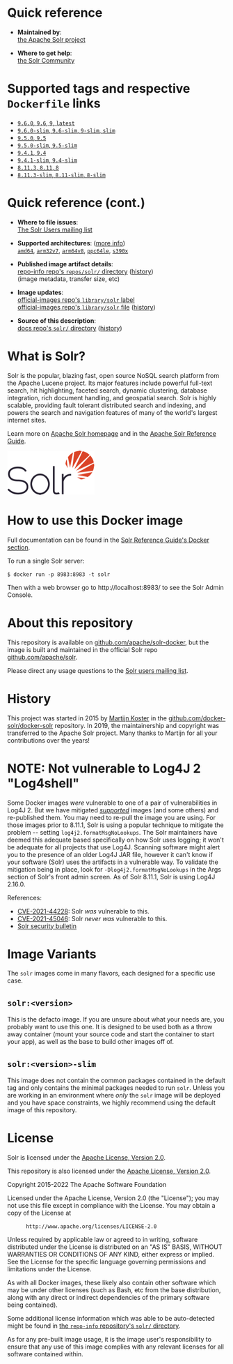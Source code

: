 <!--

********************************************************************************

WARNING:

    DO NOT EDIT "solr/README.md"

    IT IS AUTO-GENERATED

    (from the other files in "solr/" combined with a set of templates)

********************************************************************************

-->

# Quick reference

-	**Maintained by**:  
	[the Apache Solr project](https://github.com/apache/solr)

-	**Where to get help**:  
	[the Solr Community](https://solr.apache.org/community.html)

# Supported tags and respective `Dockerfile` links

-	[`9.6.0`, `9.6`, `9`, `latest`](https://github.com/apache/solr-docker/blob/e5a988a1d36ac74714ff58117f0d99a9466bd3d1/9.6/Dockerfile)
-	[`9.6.0-slim`, `9.6-slim`, `9-slim`, `slim`](https://github.com/apache/solr-docker/blob/e5a988a1d36ac74714ff58117f0d99a9466bd3d1/9.6-slim/Dockerfile)
-	[`9.5.0`, `9.5`](https://github.com/apache/solr-docker/blob/e5a988a1d36ac74714ff58117f0d99a9466bd3d1/9.5/Dockerfile)
-	[`9.5.0-slim`, `9.5-slim`](https://github.com/apache/solr-docker/blob/e5a988a1d36ac74714ff58117f0d99a9466bd3d1/9.5-slim/Dockerfile)
-	[`9.4.1`, `9.4`](https://github.com/apache/solr-docker/blob/e5a988a1d36ac74714ff58117f0d99a9466bd3d1/9.4/Dockerfile)
-	[`9.4.1-slim`, `9.4-slim`](https://github.com/apache/solr-docker/blob/e5a988a1d36ac74714ff58117f0d99a9466bd3d1/9.4-slim/Dockerfile)
-	[`8.11.3`, `8.11`, `8`](https://github.com/apache/solr-docker/blob/e5a988a1d36ac74714ff58117f0d99a9466bd3d1/8.11/Dockerfile)
-	[`8.11.3-slim`, `8.11-slim`, `8-slim`](https://github.com/apache/solr-docker/blob/e5a988a1d36ac74714ff58117f0d99a9466bd3d1/8.11-slim/Dockerfile)

# Quick reference (cont.)

-	**Where to file issues**:  
	[The Solr Users mailing list](https://solr.apache.org/community.html#mailing-lists-chat)

-	**Supported architectures**: ([more info](https://github.com/docker-library/official-images#architectures-other-than-amd64))  
	[`amd64`](https://hub.docker.com/r/amd64/solr/), [`arm32v7`](https://hub.docker.com/r/arm32v7/solr/), [`arm64v8`](https://hub.docker.com/r/arm64v8/solr/), [`ppc64le`](https://hub.docker.com/r/ppc64le/solr/), [`s390x`](https://hub.docker.com/r/s390x/solr/)

-	**Published image artifact details**:  
	[repo-info repo's `repos/solr/` directory](https://github.com/docker-library/repo-info/blob/master/repos/solr) ([history](https://github.com/docker-library/repo-info/commits/master/repos/solr))  
	(image metadata, transfer size, etc)

-	**Image updates**:  
	[official-images repo's `library/solr` label](https://github.com/docker-library/official-images/issues?q=label%3Alibrary%2Fsolr)  
	[official-images repo's `library/solr` file](https://github.com/docker-library/official-images/blob/master/library/solr) ([history](https://github.com/docker-library/official-images/commits/master/library/solr))

-	**Source of this description**:  
	[docs repo's `solr/` directory](https://github.com/docker-library/docs/tree/master/solr) ([history](https://github.com/docker-library/docs/commits/master/solr))

# What is Solr?

Solr is the popular, blazing fast, open source NoSQL search platform from the Apache Lucene project. Its major features include powerful full-text search, hit highlighting, faceted search, dynamic clustering, database integration, rich document handling, and geospatial search. Solr is highly scalable, providing fault tolerant distributed search and indexing, and powers the search and navigation features of many of the world's largest internet sites.

Learn more on [Apache Solr homepage](http://solr.apache.org/) and in the [Apache Solr Reference Guide](https://solr.apache.org/guide/).

![logo](https://raw.githubusercontent.com/docker-library/docs/ddc9eb521da7c412b70229f1a600d0c63d55d0f7/solr/logo.png)

# How to use this Docker image

Full documentation can be found in the [Solr Reference Guide's Docker section](https://solr.apache.org/guide/solr/latest/deployment-guide/solr-in-docker.html).

To run a single Solr server:

```console
$ docker run -p 8983:8983 -t solr
```

Then with a web browser go to http://localhost:8983/ to see the Solr Admin Console.

# About this repository

This repository is available on [github.com/apache/solr-docker](https://github.com/apache/solr-docker), but the image is built and maintained in the official Solr repo [github.com/apache/solr](https://github.com/apache/solr).

Please direct any usage questions to the [Solr users mailing list](https://solr.apache.org/community.html#mailing-lists-chat).

# History

This project was started in 2015 by [Martijn Koster](https://github.com/makuk66) in the [github.com/docker-solr/docker-solr](https://github.com/docker-solr/docker-solr) repository. In 2019, the maintainership and copyright was transferred to the Apache Solr project. Many thanks to Martijn for all your contributions over the years!

# NOTE: Not vulnerable to Log4J 2 "Log4shell"

Some Docker images *were* vulnerable to one of a pair of vulnerabilities in Log4J 2. But we have mitigated *[supported](https://hub.docker.com/_/solr?tab=tags)* images (and some others) and re-published them. You may need to re-pull the image you are using. For those images prior to 8.11.1, Solr is using a popular technique to mitigate the problem -- setting `log4j2.formatMsgNoLookups`. The Solr maintainers have deemed this adequate based specifically on how Solr uses logging; it won't be adequate for all projects that use Log4J. Scanning software might alert you to the presence of an older Log4J JAR file, however it can't know if your software (Solr) uses the artifacts in a vulnerable way. To validate the mitigation being in place, look for `-Dlog4j2.formatMsgNoLookups` in the Args section of Solr's front admin screen. As of Solr 8.11.1, Solr is using Log4J 2.16.0.

References:

-	[CVE-2021-44228](https://nvd.nist.gov/vuln/detail/CVE-2021-44228): Solr *was* vulnerable to this.
-	[CVE-2021-45046](https://nvd.nist.gov/vuln/detail/CVE-2021-45046): Solr *never was* vulnerable to this.
-	[Solr security bulletin](https://solr.apache.org/security.html#apache-solr-affected-by-apache-log4j-cve-2021-44228)

# Image Variants

The `solr` images come in many flavors, each designed for a specific use case.

## `solr:<version>`

This is the defacto image. If you are unsure about what your needs are, you probably want to use this one. It is designed to be used both as a throw away container (mount your source code and start the container to start your app), as well as the base to build other images off of.

## `solr:<version>-slim`

This image does not contain the common packages contained in the default tag and only contains the minimal packages needed to run `solr`. Unless you are working in an environment where *only* the `solr` image will be deployed and you have space constraints, we highly recommend using the default image of this repository.

# License

Solr is licensed under the [Apache License, Version 2.0](https://www.apache.org/licenses/LICENSE-2.0).

This repository is also licensed under the [Apache License, Version 2.0](https://www.apache.org/licenses/LICENSE-2.0).

Copyright 2015-2022 The Apache Software Foundation

Licensed under the Apache License, Version 2.0 (the "License"); you may not use this file except in compliance with the License. You may obtain a copy of the License at

	      http://www.apache.org/licenses/LICENSE-2.0

Unless required by applicable law or agreed to in writing, software distributed under the License is distributed on an "AS IS" BASIS, WITHOUT WARRANTIES OR CONDITIONS OF ANY KIND, either express or implied. See the License for the specific language governing permissions and limitations under the License.

As with all Docker images, these likely also contain other software which may be under other licenses (such as Bash, etc from the base distribution, along with any direct or indirect dependencies of the primary software being contained).

Some additional license information which was able to be auto-detected might be found in [the `repo-info` repository's `solr/` directory](https://github.com/docker-library/repo-info/tree/master/repos/solr).

As for any pre-built image usage, it is the image user's responsibility to ensure that any use of this image complies with any relevant licenses for all software contained within.
